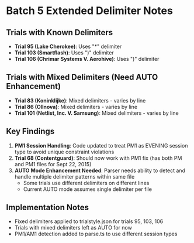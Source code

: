 # Batch 5 Extended Delimiter Notes

## Trials with Known Delimiters
- **Trial 95 (Lake Cherokee)**: Uses "*" delimiter
- **Trial 103 (Smartflash)**: Uses ")" delimiter  
- **Trial 106 (Chrimar Systems V. Aerohive)**: Uses ")" delimiter

## Trials with Mixed Delimiters (Need AUTO Enhancement)
- **Trial 83 (Koninklijke)**: Mixed delimiters - varies by line
- **Trial 86 (Ollnova)**: Mixed delimiters - varies by line
- **Trial 101 (Netlist, Inc. V. Samsung)**: Mixed delimiters - varies by line

## Key Findings
1. **PM1 Session Handling**: Code updated to treat PM1 as EVENING session type to avoid unique constraint violations
2. **Trial 68 (Contentguard)**: Should now work with PM1 fix (has both PM and PM1 files for Sept 22, 2015)
3. **AUTO Mode Enhancement Needed**: Parser needs ability to detect and handle multiple delimiter patterns within same file
   - Some trials use different delimiters on different lines
   - Current AUTO mode assumes single delimiter per file

## Implementation Notes
- Fixed delimiters applied to trialstyle.json for trials 95, 103, 106
- Trials with mixed delimiters left as AUTO for now
- PM1/AM1 detection added to parse.ts to use different session types